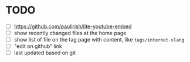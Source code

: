 # TODO

- [ ] https://github.com/paulirish/lite-youtube-embed
- [ ] show recently changed files at the home page
- [ ] show list of file on the tag page with content, like `tags/internet-slang`
- [ ] "edit on github" link
- [ ] last updated based on git
